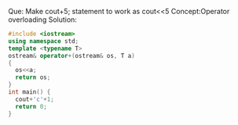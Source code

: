 Que: Make cout+5; statement to work as cout<<5
Concept:Operator overloading 
Solution:
```c++
#include <iostream> 
using namespace std;
template <typename T>
ostream& operator+(ostream& os, T a)
{
  os<<a;
  return os;
}
int main() {
  cout+'c'+1;
  return 0;
}
```
